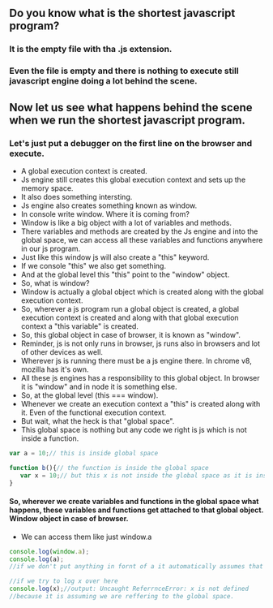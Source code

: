 ## Do you know what is the shortest javascript program?
### It is the empty file with tha .js extension.

### Even the file is empty and there is nothing to execute still javascript engine doing a lot behind the scene.

## Now let us see what happens behind the scene when we run the shortest javascript program.

### Let's just put a debugger on the first line on the browser and execute.
- A global execution context is created.
 - Js engine still creates this global execution context and sets up the memory space.
 - It also does something intersting.
 - Js engine also creates something known as window.
 - In console write window. Where it is coming from?
 - Window is like a big object with a lot of variables and methods.
 - There variables and methods are created by the Js engine and into the global space, we can access all these variables and functions anywhere in our js program.
 - Just like this window js will also create a "this" keyword. 
 - If we console "this" we also get something.
 - And at the global level this "this" point to the "window" object.
 - So, what is window?
 - Window is actually a global object which is created along with the global execution context.
 - So, wherever a js program run a global object is created, a global execution context is created and along with that global execution context a "this variable" is created.
 - So, this global object in case of browser, it is known as "window".
 - Reminder, js is not only runs in browser, js runs also in browsers and lot of other devices as well.
 - Wherever js is running there must be a js engine there. In chrome v8, mozilla has it's own.
 - All these js engines has a responsibility to this global object. In browser it is "window" and in node it is something else.
 - So, at the global level (this === window).
 - Whenever we create an execution context a "this" is created along with it. Even of the functional execution context.
 - But wait, what the heck is that "global space".
 - This global space is nothing but any code we right is js which is not inside a function.

 ```js
 var a = 10;// this is inside global space

 function b(){// the function is inside the global space
    var x = 10;// but this x is not inside the global space as it is inside a fucntion
 }
 ```

 #### So, wherever we create variables and functions in the global space what happens, these variables and functions get attached to that global object. Window object in case of browser.

 - We can access them like just window.a

 ```js
 console.log(window.a);
 console.log(a);
 //if we don't put anything in fornt of a it automatically assumes that we are reffering to the global space.
 ```

 ```js
 //if we try to log x over here
 console.log(x);//output: Uncaught ReferrnceError: x is not defined
 //because it is assuming we are reffering to the global space.
 ```
  
